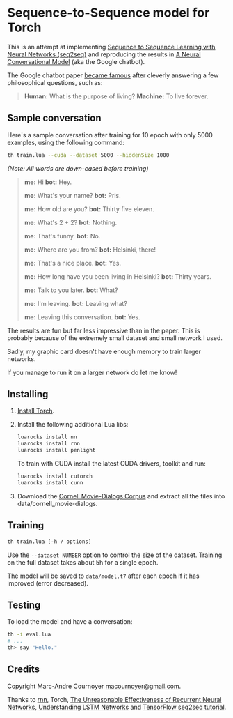 # Sequence-to-Sequence model for Torch

This is an attempt at implementing [Sequence to Sequence Learning with Neural Networks (seq2seq)](http://arxiv.org/abs/1409.3215) and reproducing the results in [A Neural Conversational Model](http://arxiv.org/abs/1506.05869) (aka the Google chatbot).

The Google chatbot paper [became famous](http://www.sciencealert.com/google-s-ai-bot-thinks-the-purpose-of-life-is-to-live-forever) after cleverly answering a few philosophical questions, such as:

> **Human:** What is the purpose of living?
> **Machine:** To live forever.

## Sample conversation

Here's a sample conversation after training for 10 epoch with only 5000 examples, using the following command:

```sh
th train.lua --cuda --dataset 5000 --hiddenSize 1000
```

_(Note: All words are down-cased before training)_

> **me:** Hi
> **bot:** Hey.
> 
> **me:** What's your name?
> **bot:** Pris.
> 
> **me:** How old are you?
> **bot:** Thirty five eleven.
> 
> **me:** What's 2 + 2?
> **bot:** Nothing.
> 
> **me:** That's funny.
> **bot:** No.
> 
> **me:** Where are you from?
> **bot:** Helsinki, there!
> 
> **me:** That's a nice place.
> **bot:** Yes.
> 
> **me:** How long have you been living in Helsinki?
> **bot:** Thirty years.
> 
> **me:** Talk to you later.
> **bot:** What?
> 
> **me:** I'm leaving.
> **bot:** Leaving what?
> 
> **me:** Leaving this conversation.
> **bot:** Yes.

The results are fun but far less impressive than in the paper. This is probably because of the extremely small dataset and small network I used.

Sadly, my graphic card doesn't have enough memory to train larger networks.

If you manage to run it on a larger network do let me know!

## Installing

1. [Install Torch](http://torch.ch/docs/getting-started.html).
2. Install the following additional Lua libs:

   ```sh
   luarocks install nn
   luarocks install rnn
   luarocks install penlight
   ```
   
   To train with CUDA install the latest CUDA drivers, toolkit and run:

   ```sh
   luarocks install cutorch
   luarocks install cunn
   ```

3. Download the [Cornell Movie-Dialogs Corpus](http://www.mpi-sws.org/~cristian/Cornell_Movie-Dialogs_Corpus.html) and extract all the files into data/cornell_movie-dialogs.

## Training

```sh
th train.lua [-h / options]
```

Use the `--dataset NUMBER` option to control the size of the dataset. Training on the full dataset takes about 5h for a single epoch.

The model will be saved to `data/model.t7` after each epoch if it has improved (error decreased).

## Testing

To load the model and have a conversation:

```sh
th -i eval.lua
# ...
th> say "Hello."
```

## Credits

Copyright Marc-Andre Cournoyer <macournoyer@gmail.com>.

Thanks to [rnn](https://github.com/Element-Research/rnn), Torch, [The Unreasonable Effectiveness of Recurrent Neural Networks](http://karpathy.github.io/2015/05/21/rnn-effectiveness/), [Understanding LSTM Networks](http://colah.github.io/posts/2015-08-Understanding-LSTMs/) and [TensorFlow seq2seq tutorial](https://www.tensorflow.org/versions/master/tutorials/seq2seq/index.html).
